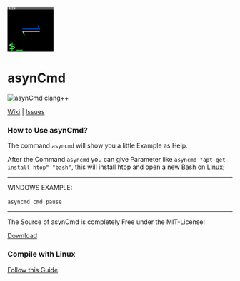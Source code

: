 <object data="https://raw.githubusercontent.com/Sharkbyteprojects/asynCmd/master/.readme_files/Logo%20asyncmd.svg" height="100"><img src="https://raw.githubusercontent.com/Sharkbyteprojects/asynCmd/master/.readme_files/Logo%20asyncmd.png" height="100"></object>
# asynCmd
![asynCmd clang++](https://github.com/Sharkbyteprojects/asynCmd/workflows/asynCmd%20g++/badge.svg)

[Wiki](https://github.com/Sharkbyteprojects/asynCmd/wiki) | [Issues](https://github.com/Sharkbyteprojects/asynCmd/issues)

### How to Use asynCmd?

The command `asyncmd` will show you a little Example as Help.

After the Command `asyncmd` you can give Parameter like `asyncmd "apt-get install htop" "bash"`, this will install htop and open a new Bash on Linux;

---

WINDOWS EXAMPLE:

`asyncmd cmd pause`

 
---
The Source of asynCmd is completely Free under the MIT-License!

<a href="https://github.com/Sharkbyteprojects/asynCmd/releases/latest" target="_blank">Download</a>

### Compile with Linux
[Follow this Guide](https://github.com/Sharkbyteprojects/asynCmd/wiki/Compile-the-C---files-Under-linux)

